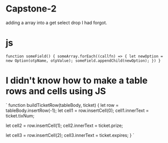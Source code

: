 # Capstone-2

adding a array into a get select drop I had forgot. 
# js 
`
function someField() {
    someArray.forEach((callfn) => {
        let newOption = new Option(otpName, otpValue);
        someField.appendChild(newOption);
    })
}
`

# I didn't know how to make a table rows and cells using JS
`
function buildTicketRow(tableBody, ticket) {
  let row = tableBody.insertRow(-1);
  let cell1 = row.insertCell(0);
  cell1.innerText = ticket.tixNum;

  let cell2 = row.insertCell(1);
  cell2.innerText = ticket.prize;

  let cell3 = row.insertCell(2);
  cell3.innerText = ticket.expires;
}
`